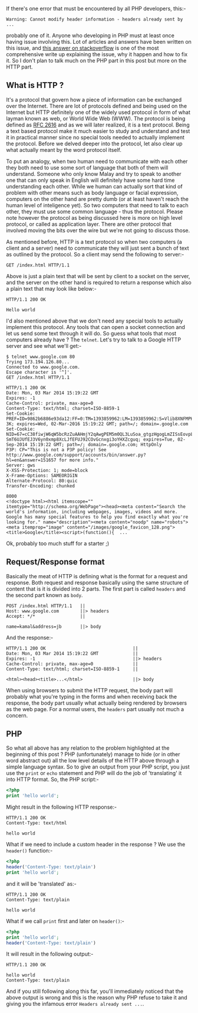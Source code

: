<!-- 
.. title: PHP: Headers already sent and HTTP basic
.. slug: php-headers-already-sent-and-http-basic
.. date: 2014/03/03 14:37:42
.. tags: draft, php, http, headers
.. link: 
.. description: 
.. type: text
-->

If there's one error that must be encountered by all PHP developers, this:-

    Warning: Cannot modify header information - headers already sent by ...

probably one of it. Anyone who developing in PHP must at least once having issue
involving this. Lot of articles and answers have been written on this issue, and [this
answer on stackoverflow][so1] is one of the most comprehensive write up explaining the issue,
why it happen and how to fix it. So I don't plan to talk much on the PHP part in this post
but more on the HTTP part.

## What is HTTP ?
It's a protocol that govern how a piece of information can be exchanged over the Internet.
There are lot of protocols defined and being used on the Internet but HTTP definitely one
of the widely used protocol in form of what layman known as web, or World Wide Web (WWW).
The protocol is being defined as [RFC 2616][2616] and as we will later realized, it is a
text protocol. Being a text based protocol make it much easier to study and understand and
test it in practical manner since no special tools needed to actually implement the protocol.
Before we delved deeper into the protocol, let also clear up what actually meant by the word
protocol itself.

To put an analogy, when two human need to communicate with each other they both need to use
some sort of language that both of them will understand. Someone who only know Malay and try
to speak to another one that can only speak in English will definitely have some hard time
understanding each other. While we human can actually sort that kind of problem with other means
such as body language or facial expression, computers on the other hand are pretty dumb (or at
least haven't reach the human level of inteligence yet). So two computers that need to talk to
each other, they must use some common language - thus the protocol. Please note however the protocol
as being discussed here is more on high level protocol, or called as application layer. There are
other protocol that involved moving the bits over the wire but we're not going to discuss those.

As mentioned before, HTTP is a text protocol so when two computers (a client and a server) need to
communicate they will just sent a bunch of text as outlined by the protocol. So a client may send
the following to server:-

    GET /index.html HTTP/1.1

Above is just a plain text that will be sent by client to a socket on the server, and the server
on the other hand is required to return a response which also a plain text that may look like below:-

    HTTP/1.1 200 OK

    Hello world

I'd also mentioned above that we don't need any special tools to actually implement this protocol. Any
tools that can open a socket connection and let us send some text through it will do. So guess what tools
that most computers already have ? The `telnet`. Let's try to talk to a Google HTTP server and see what
we'll get:-

    $ telnet www.google.com 80
    Trying 173.194.126.80...
    Connected to www.google.com.
    Escape character is '^]'.
    GET /index.html HTTP/1.1

    HTTP/1.1 200 OK
    Date: Mon, 03 Mar 2014 15:19:22 GMT
    Expires: -1
    Cache-Control: private, max-age=0
    Content-Type: text/html; charset=ISO-8859-1
    Set-Cookie: PREF=ID=9862b6886e93da12:FF=0:TM=1393859962:LM=1393859962:S=Vlib8XNFMPHru-3K; expires=Wed, 02-Mar-2016 15:19:22 GMT; path=/; domain=.google.com
    Set-Cookie: NID=67=cC38fiwjW6qW5bcRzZuAAHmjY2qAwgPEM5m0QL3LuSoa_gtgzHgogLmZISsEovpLDRVLL4KcdhWXO-SmT6UJUfEJ3V6yn0xmp8XcLJfEFUJ92COvGcnxgi3oYHXZcguq; expires=Tue, 02-Sep-2014 15:19:22 GMT; path=/; domain=.google.com; HttpOnly
    P3P: CP="This is not a P3P policy! See http://www.google.com/support/accounts/bin/answer.py?hl=en&answer=151657 for more info."
    Server: gws
    X-XSS-Protection: 1; mode=block
    X-Frame-Options: SAMEORIGIN
    Alternate-Protocol: 80:quic
    Transfer-Encoding: chunked

    8000
    <!doctype html><html itemscope="" itemtype="http://schema.org/WebPage"><head><meta content="Search the world's information, including webpages, images, videos and more. Google has many special features to help you find exactly what you're looking for." name="description"><meta content="noodp" name="robots"><meta itemprop="image" content="/images/google_favicon_128.png"><title>Google</title><script>(function(){  ...

Ok, probably too much stuff for a starter ;)

## Request/Response format   
Basically the meat of HTTP is defining what is the format for a request and response. Both request and response basically
using the same structure of content that is it is divided into 2 parts. The first part is called `headers` and the second
part known as `body`.

    POST /index.html HTTP/1.1   ||
    Host: www.google.com        ||> headers
    Accept: */*                 ||

    name=kamal&address=jb       ||> body

And the response:-

    HTTP/1.1 200 OK                                 ||
    Date: Mon, 03 Mar 2014 15:19:22 GMT             ||
    Expires: -1                                     ||> headers
    Cache-Control: private, max-age=0               ||
    Content-Type: text/html; charset=ISO-8859-1     ||

    <html><head><title>...</html>                   ||> body

When using browsers to submit the HTTP request, the body part will probably what you're typing in the forms and when receiving
back the response, the body part usually what actually being rendered by browsers as the web page. For a normal users,
the `headers` part usually not much a concern.

## PHP
So what all above has any relation to the problem highlighted at the beginning of this post ? PHP (unfortunately) manage
to hide (or in other word abstract out) all the low level details of the HTTP above through a simple language syntax.
So to give an output from your PHP script, you just use the `print` or `echo` statement and PHP will do the job of
'translating' it into HTTP format. So, the PHP script:-

```php
<?php
print 'hello world';
```

Might result in the following HTTP response:-

```console
HTTP/1.1 200 OK
Content-Type: text/html

hello world
```
What if we need to include a custom header in the response ? We use the `header()` function:-

```php
<?php
header('Content-Type: text/plain')
print 'hello world';
```
and it will be 'translated' as:-

```console
HTTP/1.1 200 OK
Content-Type: text/plain

hello world
```
What if we call `print` first and later on `header()`:-
```php
<?php
print 'hello world';
header('Content-Type: text/plain')
```
It will result in the following output:-

```console
HTTP/1.1 200 OK

hello world
Content-Type: text/plain
```
And if you still following along this far, you'll immediately noticed that the above output is wrong and
this is the reason why PHP refuse to take it and giving you the infamous error `Headers already sent ...`.

[so1]:http://stackoverflow.com/questions/8028957/how-to-fix-headers-already-sent-error-in-php
[2616]:https://www.ietf.org/rfc/rfc2616.txt
